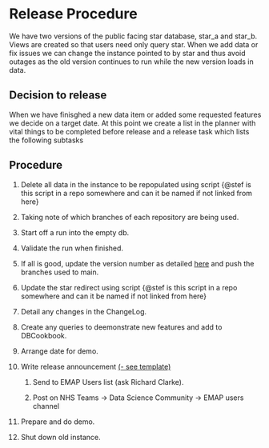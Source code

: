 # Release Procedure


We have two versions of the public facing star database, star_a and star_b.
Views are created so that users need only query star.
When we add data or fix issues we can change the instance pointed to by star and thus avoid outages as the old version continues to run while the new version loads in data.

## Decision to release

When we have finisghed a new data item or added some requested features we decide on a target date.
At this point we create a list in the planner with vital things to be completed before release and a release task which lists the following subtasks


## Procedure

   1. Delete all data in the instance to be repopulated using script {@stef is this script in a repo somewhere and can it be named if not linked from here}

   1. Taking note of which branches of each repository are being used.

   1. Start off a run into the empty db.

   1. Validate the run when finished.

   1. If all is good, update the version number as detailed [here](repo-versioning.md) and push the branches used to main.

   1. Update the star redirect using script {@stef is this script in a repo somewhere and can it be named if not linked from here}

   1. Detail any changes in the ChangeLog.

   1. Create any queries to deemonstrate new features and add to DBCookbook.

   1. Arrange date for demo.

   1. Write release announcement [(- see template)](./tmp_release_announce.md)
      1. Send to EMAP Users list (ask Richard Clarke).

      2. Post on NHS Teams -> Data Science Community -> EMAP users channel

   1. Prepare and do demo.

   1. Shut down old instance.  
